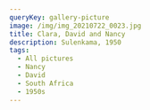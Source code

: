 ```yaml
---
queryKey: gallery-picture
image: /img/img_20210722_0023.jpg
title: Clara, David and Nancy
description: Sulenkama, 1950
tags:
  - All pictures
  - Nancy
  - David
  - South Africa
  - 1950s
---
```

